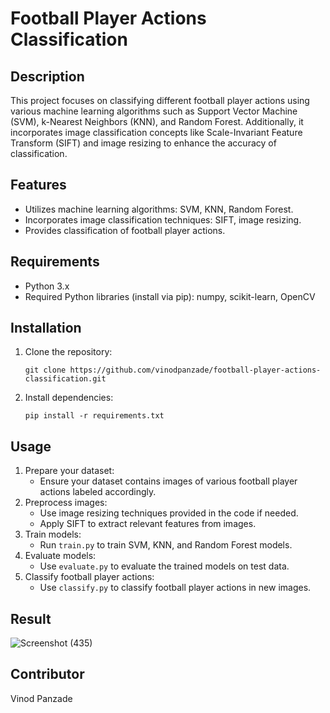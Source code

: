 # Football Player Actions Classification

## Description
This project focuses on classifying different football player actions using various machine learning algorithms such as Support Vector Machine (SVM), k-Nearest Neighbors (KNN), and Random Forest. Additionally, it incorporates image classification concepts like Scale-Invariant Feature Transform (SIFT) and image resizing to enhance the accuracy of classification.

## Features
- Utilizes machine learning algorithms: SVM, KNN, Random Forest.
- Incorporates image classification techniques: SIFT, image resizing.
- Provides classification of football player actions.

## Requirements
- Python 3.x
- Required Python libraries (install via pip): numpy, scikit-learn, OpenCV

## Installation
1. Clone the repository:
    ```
    git clone https://github.com/vinodpanzade/football-player-actions-classification.git
    ```
2. Install dependencies:
    ```
    pip install -r requirements.txt
    ```
## Usage
1. Prepare your dataset:
    - Ensure your dataset contains images of various football player actions labeled accordingly.
2. Preprocess images:
    - Use image resizing techniques provided in the code if needed.
    - Apply SIFT to extract relevant features from images.
3. Train models:
    - Run `train.py` to train SVM, KNN, and Random Forest models.
4. Evaluate models:
    - Use `evaluate.py` to evaluate the trained models on test data.
5. Classify football player actions:
    - Use `classify.py` to classify football player actions in new images.

## Result
![Screenshot (435)](https://github.com/vinodpanzade/Football-Player-Actions-Classifications/assets/161502332/b29dcb5f-3852-4130-9e7a-fc2418d780c9)


## Contributor 
Vinod Panzade

